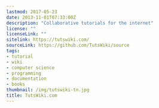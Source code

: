 ```yaml
---
lastmod: 2017-05-23
date: 2013-11-01T07:33:00Z
description: "Collaborative tutorials for the internet"
license: ""
licenseLink: ""
sitelink: https://tutswiki.com/
sourceLink: https://github.com/TutsWiki/source
tags:
- tutorial
- wiki
- computer science
- programming
- documentation
- books
thumbnail: /img/tutswiki-tn.jpg
title: TutsWiki.com
---
```


